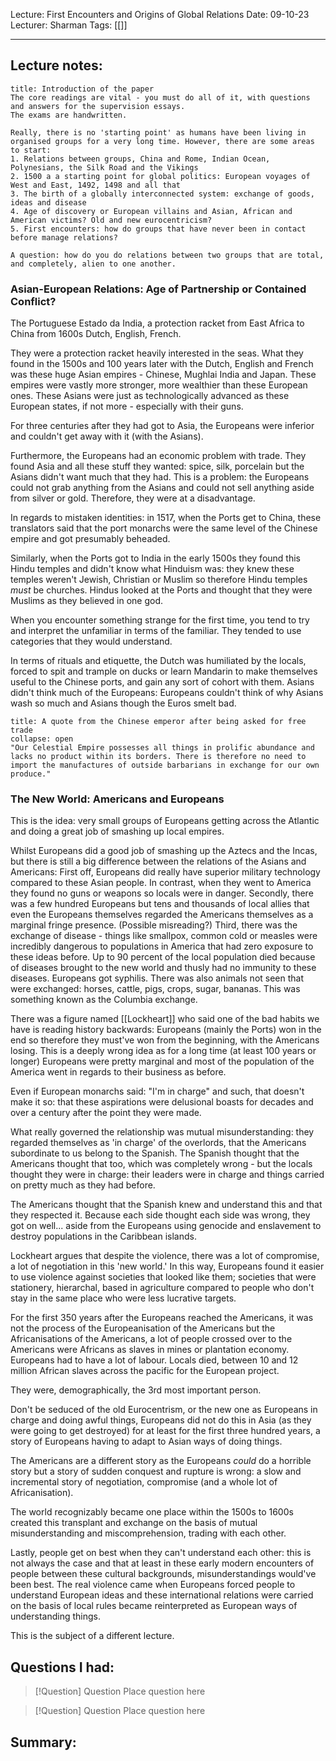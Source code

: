 Lecture: First Encounters and Origins of Global Relations
Date: 09-10-23
Lecturer: Sharman
Tags: [[]]

---
## Lecture notes:

```ad-info
title: Introduction of the paper
The core readings are vital - you must do all of it, with questions and answers for the supervision essays.
The exams are handwritten.

Really, there is no 'starting point' as humans have been living in organised groups for a very long time. However, there are some areas to start:
1. Relations between groups, China and Rome, Indian Ocean, Polynesians, the Silk Road and the Vikings
2. 1500 a a starting point for global politics: European voyages of West and East, 1492, 1498 and all that
3. The birth of a globally interconnected system: exchange of goods, ideas and disease
4. Age of discovery or European villains and Asian, African and American victims? Old and new eurocentricism?
5. First encounters: how do groups that have never been in contact before manage relations?

A question: how do you do relations between two groups that are total, and completely, alien to one another.
```

### Asian-European Relations: Age of Partnership or Contained Conflict?

The Portuguese Estado da India, a protection racket from East Africa to China from 1600s Dutch, English, French.

They were a protection racket heavily interested in the seas. What they found in the 1500s and 100 years later with the Dutch, English and French was these huge Asian empires - Chinese, Mughlai India and Japan. These empires were vastly more stronger, more wealthier than these European ones. These Asians were just as technologically advanced as these European states, if not more - especially with their guns.

For three centuries after they had got to Asia, the Europeans were inferior and couldn't get away with it (with the Asians).

Furthermore, the Europeans had an economic problem with trade. They found Asia and all these stuff they wanted: spice, silk, porcelain but the Asians didn't want much that they had. This is a problem: the Europeans could not grab anything from the Asians and could not sell anything aside from silver or gold. Therefore, they were at a disadvantage.

In regards to mistaken identities: in 1517, when the Ports get to China, these translators said that the port monarchs were the same level of the Chinese empire and got presumably beheaded.

Similarly, when the Ports got to India in the early 1500s they found this Hindu temples and didn't know what Hinduism was: they knew these temples weren't Jewish, Christian or Muslim so therefore Hindu temples *must* be churches. Hindus looked at the Ports and thought that they were Muslims as they believed in one god.

When you encounter something strange for the first time, you tend to try and interpret the unfamiliar in terms of the familiar. They tended to use categories that they would understand.

In terms of rituals and etiquette, the Dutch was humiliated by the locals, forced to spit and trample on ducks or learn Mandarin to make themselves useful to the Chinese ports, and gain any sort of cohort with them. Asians didn't think much of the Europeans: Europeans couldn't think of why Asians wash so much and Asians though the Euros smelt bad.

```ad-quote
title: A quote from the Chinese emperor after being asked for free trade
collapse: open
"Our Celestial Empire possesses all things in prolific abundance and lacks no product within its borders. There is therefore no need to import the manufactures of outside barbarians in exchange for our own produce."
```

### The New World: Americans and Europeans

This is the idea: very small groups of Europeans getting across the Atlantic and doing a great job of smashing up local empires.

Whilst Europeans did a good job of smashing up the Aztecs and the Incas, but there is still a big difference between the relations of the Asians and Americans: 
First off, Europeans did really have superior military technology compared to these Asian people. In contrast, when they went to America they found no guns or weapons so locals were in danger.
Secondly, there was a few hundred Europeans but tens and thousands of local allies that even the Europeans themselves regarded the Americans themselves as a marginal fringe presence.
(Possible misreading?)
Third, there was the exchange of disease - things like smallpox, common cold or measles were incredibly dangerous to populations in America that had zero exposure to these ideas before. Up to 90 percent of the local population died because of diseases brought to the new world and thusly had no immunity to these diseases. Europeans got syphilis.
There was also animals not seen that were exchanged: horses, cattle, pigs, crops, sugar, bananas.
This was something known as the Columbia exchange.

There was a figure named [[Lockheart]] who said one of the bad habits we have is reading history backwards: Europeans (mainly the Ports) won in the end so therefore they must've won from the beginning, with the Americans losing. This is a deeply wrong idea as for a long time (at least 100 years or longer) Europeans were pretty marginal and most of the population of the America went in regards to their business as before.


Even if European monarchs said: "I'm in charge" and such, that doesn't make it so: that these aspirations were delusional boasts for decades and over a century after the point they were made.

What really governed the relationship was mutual misunderstanding: they regarded themselves as 'in charge' of the overlords, that the Americans subordinate to us belong to the Spanish. The Spanish thought that the Americans thought that too, which was completely wrong - but the locals thought they were in charge: their leaders were in charge and things carried on pretty much as they had before.

The Americans thought that the Spanish knew and understand this and that they respected it. Because each side thought each side was wrong, they got on well... aside from the Europeans using genocide and enslavement to destroy populations in the Caribbean islands.

Lockheart argues that despite the violence, there was a lot of compromise, a lot of negotiation in this 'new world.' In this way, Europeans found it easier to use violence against societies that looked like them; societies that were stationery, hierarchal, based in agriculture compared to people who don't stay in the same place who were less lucrative targets.

For the first 350 years after the Europeans reached the Americans, it was not the process of the Europeanisation of the Americans but the Africanisations of the Americans, a lot of people crossed over to the Americans were Africans as slaves in mines or plantation economy. Europeans had to have a lot of labour. Locals died, between 10 and 12 million African slaves across the pacific for the European project.

They were, demographically, the 3rd most important person.

Don't be seduced of the old Eurocentrism, or the new one as Europeans in charge and doing awful things, Europeans did not do this in Asia (as they were going to get destroyed) for at least for the first three hundred years, a story of Europeans having to adapt to Asian ways of doing things.

The Americans are a different story as the Europeans *could* do a horrible story but a story of sudden conquest and rupture is wrong: a slow and incremental story of negotiation, compromise (and a whole lot of Africanisation).

The world recognizably became one place within the 1500s to 1600s created this transplant and exchange on the basis of mutual misunderstanding and miscomprehension, trading with each other.

Lastly, people get on best when they can't understand each other: this is not always the case and that at least in these early modern encounters of people between these cultural backgrounds, misunderstandings would've been best. The real violence came when Europeans forced people to understand European ideas and these international relations were carried on the basis of local rules became reinterpreted as European ways of understanding things.

This is the subject of a different lecture.



## Questions I had:

> [!Question] Question
> Place question here


> [!Question] Question
> Place question here
## Summary: